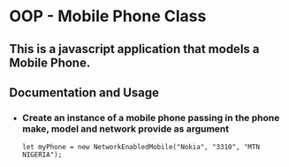 # OOP - Mobile Phone Class
## This is a javascript application that models a Mobile Phone.

## Documentation and Usage

* ### Create an instance of a mobile phone passing in the phone make, model and network provide as argument
    `let myPhone = new NetworkEnabledMobile("Nokia", "3310", "MTN NIGERIA");`
